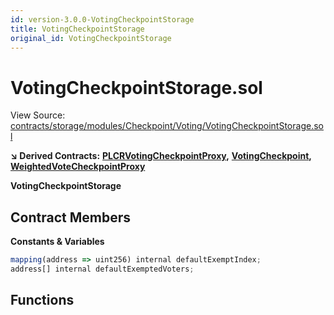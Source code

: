 ```yaml
---
id: version-3.0.0-VotingCheckpointStorage
title: VotingCheckpointStorage
original_id: VotingCheckpointStorage
---
```


# VotingCheckpointStorage.sol

View Source: [contracts/storage/modules/Checkpoint/Voting/VotingCheckpointStorage.sol](https://github.com/remon-nashid/polymath-core/tree/0c5593835be9dcec69d8de5b12eb17bc7cd77adc/contracts/storage/modules/Checkpoint/Voting/VotingCheckpointStorage.sol)

**↘ Derived Contracts:** [**PLCRVotingCheckpointProxy**](plcrvotingcheckpointproxy.md)**,** [**VotingCheckpoint**](votingcheckpoint.md)**,** [**WeightedVoteCheckpointProxy**](weightedvotecheckpointproxy.md)

**VotingCheckpointStorage**

## Contract Members

**Constants & Variables**

```javascript
mapping(address => uint256) internal defaultExemptIndex;
address[] internal defaultExemptedVoters;
```

## Functions

